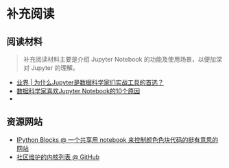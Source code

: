 # 补充阅读

## 阅读材料

> 补充阅读材料主要是介绍 Jupyter Notebook 的功能及使用场景，以便加深对 Jupyter 的理解。

- [业界 | 为什么Jupyter是数据科学家们实战工具的首选？](https://cloud.tencent.com/developer/article/1370838)
- [数据科学家喜欢Jupyter Notebook的10个原因](https://cloud.tencent.com/developer/article/1102218)
- []()




## 资源网站

- [IPython Blocks @ 一个共享用 notebook 来控制颜色色块代码的挺有意思的网站](http://www.ipythonblocks.org/)
- [社区维护的内核列表 @ GitHub](https://github.com/jupyter/jupyter/wiki/Jupyter-kernels)
